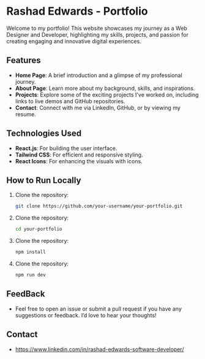 # Rashad Edwards - Portfolio

Welcome to my portfolio! This website showcases my journey as a Web Designer and Developer, highlighting my skills, projects, and passion for creating engaging and innovative digital experiences.

## Features

- **Home Page**: A brief introduction and a glimpse of my professional journey.
- **About Page**: Learn more about my background, skills, and inspirations.
- **Projects**: Explore some of the exciting projects I've worked on, including links to live demos and GitHub repositories.
- **Contact**: Connect with me via LinkedIn, GitHub, or by viewing my resume.

## Technologies Used

- **React.js**: For building the user interface.
- **Tailwind CSS**: For efficient and responsive styling.
- **React Icons**: For enhancing the visuals with icons.

## How to Run Locally

1. Clone the repository:
   ```bash
   git clone https://github.com/your-username/your-portfolio.git
   ```
2. Clone the repository:
   ```bash
   cd your-portfolio
   ```
3. Clone the repository:
   ```bash
   npm install
   ```
4. Clone the repository:
   ```bash
   npm run dev
   ```

## FeedBack

- Feel free to open an issue or submit a pull request if you have any suggestions or feedback. I’d love to hear your thoughts!

## Contact

- https://www.linkedin.com/in/rashad-edwards-software-developer/
